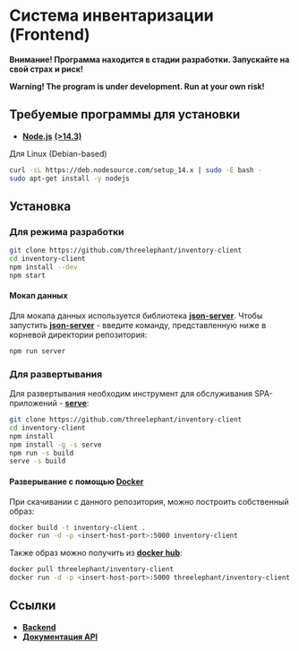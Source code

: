 # Система инвентаризации (Frontend)

**Внимание! Программа находится в стадии разработки. Запускайте на свой страх и риск!**

**Warning! The program is under development. Run at your own risk!**

## Требуемые программы для установки

- [**Node.js**](https://nodejs.org/en/download/current/) [**(>14.3)**](https://nodejs.org/download/release/v14.3.0/)

Для Linux (Debian-based)
```sh
curl -sL https://deb.nodesource.com/setup_14.x | sudo -E bash -
sudo apt-get install -y nodejs
```

## Установка

### Для режима разработки

```sh
git clone https://github.com/threelephant/inventory-client
cd inventory-client
npm install --dev
npm start
```

#### Мокап данных

Для мокапа данныx используется библиотека [**json-server**](https://www.npmjs.com/package/json-server).
Чтобы запустить [**json-server**](https://www.npmjs.com/package/json-server) - введите команду, представленную
ниже в корневой директории репозитория:

```sh
npm run server
```

### Для развертывания
Для развертывания необходим инструмент для обслуживания
SPA-приложений - [**serve**](https://www.npmjs.com/package/serve):

```sh
git clone https://github.com/threelephant/inventory-client
cd inventory-client
npm install
npm install -g -s serve
npm run -s build
serve -s build
```

#### Разверывание с помощью [**Docker**](https://www.docker.com/)
При скачивании с данного репозитория, можно построить собственный образ:

```sh
docker build -t inventory-client .
docker run -d -p <insert-host-port>:5000 inventory-client
```

Также образ можно получить из [**docker hub**](https://hub.docker.com/r/threelephant/inventory-client):

```sh
docker pull threelephant/inventory-client
docker run -d -p <insert-host-port>:5000 threelephant/inventory-client
```

## Ссылки

- [**Backend**](https://github.com/RuslanMac/Inventory1)
- [**Документация API**](https://gist.github.com/threelephant/ca48ade9ed49a3749c80d587e7ef3a31)
